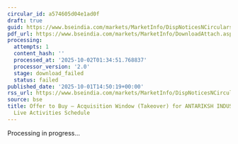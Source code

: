 ```yaml
---
circular_id: a574605d04e1ad0f
draft: true
guid: https://www.bseindia.com/markets/MarketInfo/DispNoticesNCirculars.aspx?Noticeid={0723EF15-231A-4D77-B653-19EFB69379EE}&noticeno=20251001-72&dt=10/01/2025&icount=72&totcount=83&flag=0
pdf_url: https://www.bseindia.com/markets/MarketInfo/DownloadAttach.aspx?id=20251001-72&attachedId=
processing:
  attempts: 1
  content_hash: ''
  processed_at: '2025-10-02T01:34:51.768837'
  processor_version: '2.0'
  stage: download_failed
  status: failed
published_date: '2025-10-01T14:50:19+00:00'
rss_url: https://www.bseindia.com/markets/MarketInfo/DispNoticesNCirculars.aspx?Noticeid={0723EF15-231A-4D77-B653-19EFB69379EE}&noticeno=20251001-72&dt=10/01/2025&icount=72&totcount=83&flag=0
source: bse
title: Offer to Buy – Acquisition Window (Takeover) for ANTARIKSH INDUSTRIES LTD -
  Live Activities Schedule
---
```


Processing in progress...